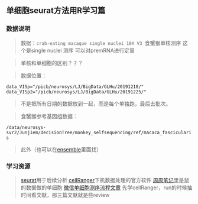 ## 单细胞seurat方法用R学习篇
### 数据说明
> 数据：`crab-eating macaque single nuclei 10X V3 `食蟹猴单核测序 这个是single nuclei 测序 可以对premRNA进行定量

> 单核和单细胞的区别？？？

> 数据位置：
```
data_VISp="/picb/neurosys/LJ/BigData/GLHu/20191218/"
data_VISp2="/picb/neurosys/LJ/BigData/GLHu/20191225/"
```
> 不是把所有日期的数据放到一起，而是每个单独跑，最后去批次。

> 食蟹猴参考基因组数据： 

`/data/neurosys-svr2/Junjiem/DecisionTree/monkey_selfsequencing/ref/macaca_fascicularis` 

> 此外（也可以在[ensemble](http://ensemblgenomes.org/)里面找）

### 学习资源
> [seurat](https://satijalab.org/seurat/)用于后续分析
> [cellRanger](https://support.10xgenomics.com/single-cell-gene-expression/software/pipelines/latest/what-is-cell-ranger)下机数据处理的官方软件
> [周周笔记](https://github.com/small-west/single_cell_RNA_seq/blob/main/10xgenomics_data_preprocesing.md)里是鼠的数据做的单细胞
> [微信单细胞测序流程文章](https://mp.weixin.qq.com/s/jXxoRHC1FcHQMGbgPCADoA)
> 先学cellRanger，run的时候抽时间看文献，那三篇文献就是些review


